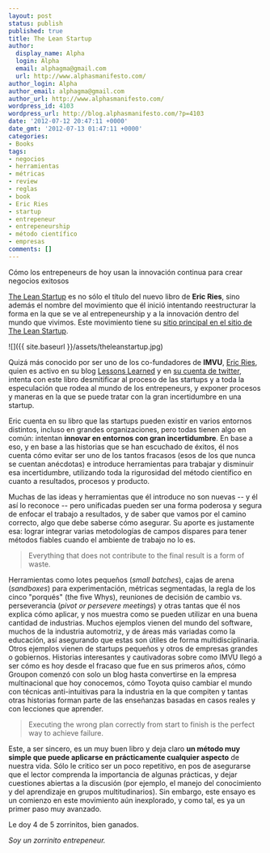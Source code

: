 ```yaml
---
layout: post
status: publish
published: true
title: The Lean Startup
author:
  display_name: Alpha
  login: Alpha
  email: alphagma@gmail.com
  url: http://www.alphasmanifesto.com/
author_login: Alpha
author_email: alphagma@gmail.com
author_url: http://www.alphasmanifesto.com/
wordpress_id: 4103
wordpress_url: http://blog.alphasmanifesto.com/?p=4103
date: '2012-07-12 20:47:11 +0000'
date_gmt: '2012-07-13 01:47:11 +0000'
categories:
- Books
tags:
- negocios
- herramientas
- métricas
- review
- reglas
- book
- Eric Ries
- startup
- entrepeneur
- entrepeneurship
- método científico
- empresas
comments: []
---
```


Cómo los entrepeneurs de hoy usan la innovación continua para crear negocios exitosos


[The Lean Startup](http://www.amazon.com/The-Lean-Startup-Eric-Ries/dp/0670921602) es no sólo el título del nuevo libro de **Eric Ries**, sino además el nombre del movimiento que él inició intentando reestructurar la forma en la que se ve al entrepeneurship y a la innovación dentro del mundo que vivimos. Este movimiento tiene su [sitio principal en el sitio de The Lean Startup](http://theleanstartup.com/).

![]({{ site.baseurl }}/assets/theleanstartup.jpg)


Quizá más conocido por ser uno de los co-fundadores de **IMVU**, [Eric Ries](http://en.wikipedia.org/wiki/Eric_Ries), quien es activo en su blog [Lessons Learned](http://www.startuplessonslearned.com/) y en [su cuenta de twitter](https://twitter.com/ericries/), intenta con este libro desmitificar al proceso de las startups y a toda la especulación que rodea al mundo de los entrepeneurs, y exponer procesos y maneras en la que se puede tratar con la gran incertidumbre en una startup.

Eric cuenta en su libro que las startups pueden existir en varios entornos distintos, incluso en grandes organizaciones, pero todas tienen algo en común: intentan **innovar en entornos con gran incertidumbre**. En base a eso, y en base a las historias que se han escuchado de éxitos, él nos cuenta cómo evitar ser uno de los tantos fracasos (esos de los que nunca se cuentan anécdotas) e introduce herramientas para trabajar y disminuir esa incertidumbre, utilizando toda la rigurosidad del método científico en cuanto a resultados, procesos y producto.

Muchas de las ideas y herramientas que él introduce no son nuevas -- y él así lo reconoce -- pero unificadas pueden ser una forma poderosa y segura de enfocar el trabajo a resultados, y de saber que vamos por el camino correcto, algo que debe saberse cómo asegurar. Su aporte es justamente esa: lograr integrar varias metodologías de campos dispares para tener métodos fiables cuando el ambiente de trabajo no lo es.

> Everything that does not contribute to the final result is a form of waste.

Herramientas como lotes pequeños (_small batches_), cajas de arena (_sandboxes_) para experimentación, métricas segmentadas, la regla de los cinco "porqués" (the five Whys), reuniones de decisión de cambio vs. perseverancia (_pivot or persevere meetings_) y otras tantas que él nos explica cómo aplicar, y nos muestra como se pueden utilizar en una buena cantidad de industrias. Muchos ejemplos vienen del mundo del software, muchos de la industria automotriz, y de áreas más variadas como la educación, así asegurando que estas son útiles de forma multidisciplinaria. Otros ejemplos vienen de startups pequeños y otros de empresas grandes o gobiernos. Historias interesantes y cautivadoras sobre como IMVU llegó a ser cómo es hoy desde el fracaso que fue en sus primeros años, cómo Groupon comenzó con solo un blog hasta convertirse en la empresa multinacional que hoy conocemos, cómo Toyota quiso cambiar el mundo con técnicas anti-intuitivas para la industria en la que compiten y tantas otras historias forman parte de las enseñanzas basadas en casos reales y con lecciones que aprender.

> Executing the wrong plan correctly from start to finish is the perfect way to achieve failure.

Este, a ser sincero, es un muy buen libro y deja claro **un método muy simple que puede aplicarse en prácticamente cualquier aspecto** de nuestra vida. Sólo le critico ser un poco repetitivo, en pos de asegurarse que el lector comprenda la importancia de algunas prácticas, y dejar cuestiones abiertas a la discusión (por ejemplo, el manejo del conocimiento y del aprendizaje en grupos multitudinarios). Sin embargo, este ensayo es un comienzo en este movimiento aún inexplorado, y como tal, es ya un primer paso muy avanzado.

Le doy 4 de 5 zorrinitos, bien ganados.

_Soy un zorrinito entrepeneur._
